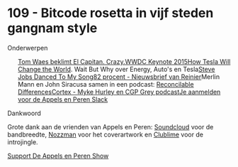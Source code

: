 # 109 - Bitcode rosetta in vijf steden gangnam style

<p>Onderwerpen</p>

<p><ul><a href="https://www.youtube.com/watch?v=ll5C3uBVHR8">Tom Waes beklimt El Capitan. Crazy.</a><a href="http://techcrunch.com/gallery/everything-you-need-to-know-from-todays-apple-wwdc-keynote-announcement-summary">WWDC Keynote 2015</a><a href="http://waitbutwhy.com/2015/06/how-tesla-will-change-your-life.html">How Tesla Will Change the World</a>. Wait But Why over Energy, Auto's en Tesla<a href="https://www.youtube.com/watch?v=xFyXoPi9FNs&amp;feature=youtu.be">Steve Jobs Danced To My Song</a><a href="http://82procent.nl/">82 procent - Nieuwsbrief van Reinier</a>Merlin Mann en John Siracusa samen in een podcast: <a href="http://www.relay.fm/rd">Reconcilable Differences</a><a href="http://www.relay.fm/cortex">Cortex - Myke Hurley en CGP Grey podcast</a><a href="http://appelsenperenshow.nl/neem-contact-met-ons-op">Je aanmelden voor de Appels en Peren Slack</a></ul>Dankwoord</p>

<p>Grote dank aan de vrienden van Appels en Peren: <a href="http://soundcloud.com/">Soundcloud</a> voor de bandbreedte, <a href="http://www.nozzman.com/">Nozzman</a> voor het coverartwork en <a href="http://twitter.com/#!/clublime">Clublime</a> voor de introjingle. </p><p><a href="https://www.patreon.com/appelsenperenshow" rel="payment">Support De Appels en Peren Show</a></p>